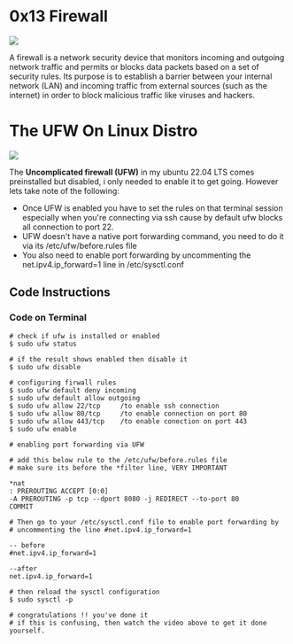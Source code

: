 # 0x13 Firewall

<img src=https://camo.githubusercontent.com/ed0fae49a7111eb383d042c21aad18a7b29651de3d8e8d31c2a4142cd5509e96/68747470733a2f2f7777772e636f6d7075717569702e636f6d2f68732d66732f68756266732f696d616765732f626c6f672d696d616765732f6669726577616c6c2d6d6f6e69746f72696e672d626573742d7072616374696365732e6a70673f77696474683d363030266e616d653d6669726577616c6c2d6d6f6e69746f72696e672d626573742d7072616374696365732e6a7067>

A firewall is a network security device that monitors incoming and outgoing network traffic and permits or blocks data packets based on a set of security rules. Its purpose is to establish a barrier between your internal network (LAN) and incoming traffic from external sources (such as the internet) in order to block malicious traffic like viruses and hackers.

# The UFW On Linux Distro

<img src=https://camo.githubusercontent.com/7569e12f8f02496051a5260979c7bd379efb474a07249c65c63a762e3830437b/68747470733a2f2f636f646564657369676e2e66722f77702d636f6e74656e742f75706c6f6164732f323031382f30382f7562756e74752d7566772d312d383830783237362e706e67>

The **Uncomplicated firewall (UFW)** in my ubuntu 22.04 LTS comes preinstalled but disabled, i only needed to enable it to get going. However lets take note of the following:

- Once UFW is enabled you have to set the rules on that terminal session especially when you're connecting via ssh cause by default ufw blocks all connection to port 22.
- UFW doesn't have a native port forwarding command, you need to do it via its /etc/ufw/before.rules file
- You also need to enable port forwarding by uncommenting the net.ipv4.ip_forward=1 line in /etc/sysctl.conf

## Code Instructions


### Code on Terminal

```
# check if ufw is installed or enabled
$ sudo ufw status

# if the result shows enabled then disable it
$ sudo ufw disable

# configuring firwall rules
$ sudo ufw default deny incoming
$ sudo ufw default allow outgoing
$ sudo ufw allow 22/tcp		/to enable ssh connection
$ sudo ufw allow 80/tcp		/to enable connection on port 80
$ sudo ufw allow 443/tcp	/to enable conection on port 443
$ sudo ufw enable

# enabling port forwarding via UFW

# add this below rule to the /etc/ufw/before.rules file
# make sure its before the *filter line, VERY IMPORTANT

*nat
: PREROUTING ACCEPT [0:0]
-A PREROUTING -p tcp --dport 8080 -j REDIRECT --to-port 80
COMMIT

# Then go to your /etc/sysctl.conf file to enable port forwarding by
# uncommenting the line #net.ipv4.ip_forward=1

-- before
#net.ipv4.ip_forward=1

--after
net.ipv4.ip_forward=1

# then reload the sysctl configuration
$ sudo sysctl -p

# congratulations !! you've done it
# if this is confusing, then watch the video above to get it done yourself.
```
